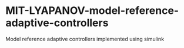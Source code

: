 # MIT-LYAPANOV-model-reference-adaptive-controllers
Model reference adaptive controllers implemented using simulink
